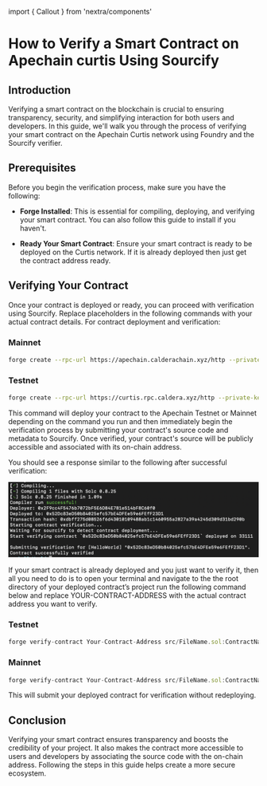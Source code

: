 import { Callout } from 'nextra/components'

# How to Verify a Smart Contract on Apechain curtis Using Sourcify


## Introduction
Verifying a smart contract on the blockchain is crucial to ensuring transparency, security, and simplifying interaction for both users and developers. In this guide, we'll walk you through the process of verifying your smart contract on the Apechain Curtis network using Foundry and the Sourcify verifier.


## Prerequisites
Before you begin the verification process, make sure you have the following:

- **Forge Installed**: This is essential for compiling, deploying, and verifying your smart contract. You can also follow this guide to install if you haven't.

- **Ready Your Smart Contract**: Ensure your smart contract is ready to be deployed on the Curtis network. If it is already deployed then just get the contract address ready.


## Verifying Your Contract
Once your contract is deployed or ready, you can proceed with verification using Sourcify. Replace placeholders in the following commands with your actual contract details.
For contract deployment and verification:

### Mainnet

```bash copy
forge create --rpc-url https://apechain.calderachain.xyz/http --private-key YOUR-PRIVATE-KEY src/FileName.sol:ContractName --verify --verifier sourcify
```

### Testnet

```bash copy
forge create --rpc-url https://curtis.rpc.caldera.xyz/http --private-key YOUR-PRIVATE-KEY src/FileName.sol:ContractName --verify --verifier sourcify
```

This command will deploy your contract to the Apechain Testnet or Mainnet depending on the command you run and then immediately begin the verification process by submitting your contract's source code and metadata to Sourcify. Once verified, your contract's source will be publicly accessible and associated with its on-chain address.

You should see a response similar to the following after successful verification:

![Deployed](../../../images/verified.png )


If your smart contract is already deployed and you just want to verify it, then all you need to do is to open your terminal and navigate to the the root directory of your deployed contract’s project run the following command below and replace YOUR-CONTRACT-ADDRESS with the actual contract address you want to verify.

### Testnet

```js {11, 22} copy
forge verify-contract Your-Contract-Address src/FileName.sol:ContractName --chain-id 33111 --verifier sourcify 
```

### Mainnet

```js copy
forge verify-contract Your-Contract-Address src/FileName.sol:ContractName --chain-id 33139 --verifier sourcify 
```

This will submit your deployed contract for verification without redeploying.


## Conclusion
Verifying your smart contract ensures transparency and boosts the credibility of your project. It also makes the contract more accessible to users and developers by associating the source code with the on-chain address. Following the steps in this guide helps create a more secure ecosystem.
